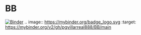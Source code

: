 # BB
[![Binder](https://mybinder.org/badge_logo.svg)](https://mybinder.org/v2/gh/pgvillarreal888/BB/main)
.. image:: https://mybinder.org/badge_logo.svg
 :target: https://mybinder.org/v2/gh/pgvillarreal888/BB/main
